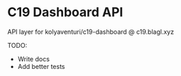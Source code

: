 # C19 Dashboard API

API layer for kolyaventuri/c19-dashboard @ c19.blagl.xyz

TODO:
- Write docs
- Add better tests
